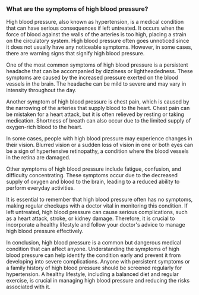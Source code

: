 ### What are the symptoms of high blood pressure?

High blood pressure, also known as hypertension, is a medical condition that can have serious consequences if left untreated. It occurs when the force of blood against the walls of the arteries is too high, placing a strain on the circulatory system. High blood pressure often goes unnoticed since it does not usually have any noticeable symptoms. However, in some cases, there are warning signs that signify high blood pressure.

One of the most common symptoms of high blood pressure is a persistent headache that can be accompanied by dizziness or lightheadedness. These symptoms are caused by the increased pressure exerted on the blood vessels in the brain. The headache can be mild to severe and may vary in intensity throughout the day.

Another symptom of high blood pressure is chest pain, which is caused by the narrowing of the arteries that supply blood to the heart. Chest pain can be mistaken for a heart attack, but it is often relieved by resting or taking medication. Shortness of breath can also occur due to the limited supply of oxygen-rich blood to the heart.

In some cases, people with high blood pressure may experience changes in their vision. Blurred vision or a sudden loss of vision in one or both eyes can be a sign of hypertensive retinopathy, a condition where the blood vessels in the retina are damaged.

Other symptoms of high blood pressure include fatigue, confusion, and difficulty concentrating. These symptoms occur due to the decreased supply of oxygen and blood to the brain, leading to a reduced ability to perform everyday activities.

It is essential to remember that high blood pressure often has no symptoms, making regular checkups with a doctor vital in monitoring this condition. If left untreated, high blood pressure can cause serious complications, such as a heart attack, stroke, or kidney damage. Therefore, it is crucial to incorporate a healthy lifestyle and follow your doctor's advice to manage high blood pressure effectively.

In conclusion, high blood pressure is a common but dangerous medical condition that can affect anyone. Understanding the symptoms of high blood pressure can help identify the condition early and prevent it from developing into severe complications. Anyone with persistent symptoms or a family history of high blood pressure should be screened regularly for hypertension. A healthy lifestyle, including a balanced diet and regular exercise, is crucial in managing high blood pressure and reducing the risks associated with it.